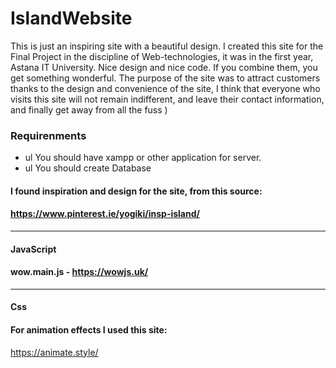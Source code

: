 # IslandWebsite
This is just an inspiring site with a beautiful design. I created this site for the Final Project in the discipline of Web-technologies, it was in the first year, Astana IT University.
Nice design and nice code. If you combine 
them, you get something wonderful. The purpose of the site was to attract customers thanks to the 
design and convenience of the site, I think that everyone who visits this site will not remain 
indifferent, and leave their contact information, and finally get away from all the fuss )
### Requirenments
- ul You should have xampp or other application for server.
- ul You should create Database
#### I found inspiration and design for the site, from this source: 

#### https://www.pinterest.ie/yogiki/insp-island/
-----------------------------------------------------------------------
#### JavaScript

#### wow.main.js - https://wowjs.uk/
------------------------------------------------------------------------
#### Css
#### For animation effects I used this site:

https://animate.style/
